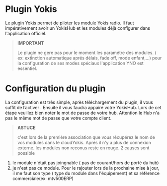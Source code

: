 # Plugin Yokis

Le plugin Yokis permet de piloter les module Yokis radio. Il faut impérativement avoir un YokisHub et les modules déjà configurer dans l'application officiel.

> **IMPORTANT**
>
> Le plugin ne gere pas pour le moment les paramétre des modules. ( ex: extinction automatique aprés délais, fade off, mode enfant,...)
pour la configuration de ses modes spéciaux l'application YNO est essentiel.

# Configuration du plugin

La configuration est très simple, après téléchargement du plugin, il vous suffit de l’activer .
Ensuite il vous faudra appairé votre YokisHub. Lors de cet étape veuillez bien noter le mot de passe de votre hub.
Attention le Hub n'a pas le même mot de passe que votre compte client.

> **ASTUCE**
>
>  c'est lors de la premiére association que vous récupérez le nom de vos modules dans le cloudYokis.
Aprés il n'y a plus de connexion externe.
> les modules non reconus reste en rouge. 2 causes sont possible 
1) le module n'était pas joingnable ( pas de courant/hors de porté du hub)
2) je n'est pas ce module. Pour le rajouter lors de la prochaine mise à jour, il me faut son type ( type du module dans l'équipement) et sa référence commerciale(ex: mtv500ERP)
